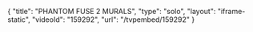 {
    "title": "PHANTOM FUSE 2 MURALS",
    "type": "solo",
    "layout": "iframe-static",
    "videoId": "159292",
    "url": "\/tvpembed\/159292"
}
